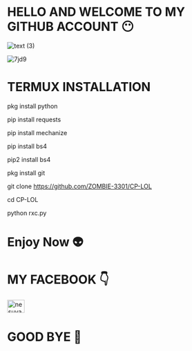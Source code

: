 # HELLO AND WELCOME TO MY GITHUB ACCOUNT 😶

![text (3)](https://user-images.githubusercontent.com/103543395/222456782-4fe9d617-0eed-4807-b2df-198df2cbc1e4.gif)

![7jd9](https://user-images.githubusercontent.com/103543395/222456833-232d35a1-20cd-4685-aa9c-3a34ebb12938.gif)

# TERMUX INSTALLATION 

pkg install python

pip install requests

pip install mechanize

pip install bs4

pip2 install bs4

pkg install git

git clone https://github.com/ZOMBIE-3301/CP-LOL

cd CP-LOL

python rxc.py

# Enjoy Now 👽

# MY FACEBOOK 👇
<a href="https://fb.com/Mr.1000000000000" target="blank"><img align="center" src="https://raw.githubusercontent.com/rahuldkjain/github-profile-readme-generator/master/src/images/icons/Social/facebook.svg" alt="nesuya.nesuya" height="30" width="40" /></a>

# GOOD BYE 🖤
